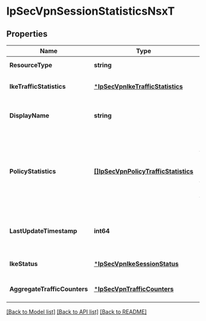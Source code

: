# IpSecVpnSessionStatisticsNsxT

## Properties
Name | Type | Description | Notes
------------ | ------------- | ------------- | -------------
**ResourceType** | **string** |  | [default to null]
**IkeTrafficStatistics** | [***IpSecVpnIkeTrafficStatistics**](IPSecVpnIkeTrafficStatistics.md) |  | [optional] [default to null]
**DisplayName** | **string** | Display Name of vpn session. | [optional] [default to null]
**PolicyStatistics** | [**[]IpSecVpnPolicyTrafficStatistics**](IpSecVpnPolicyTrafficStatistics.md) | Gives aggregate traffic statistics across all ipsec tunnels and individual tunnel statistics.  | [optional] [default to null]
**LastUpdateTimestamp** | **int64** | Timestamp when the data was last updated.  | [optional] [default to null]
**IkeStatus** | [***IpSecVpnIkeSessionStatus**](IPSecVpnIkeSessionStatus.md) |  | [optional] [default to null]
**AggregateTrafficCounters** | [***IpSecVpnTrafficCounters**](IPSecVpnTrafficCounters.md) |  | [optional] [default to null]

[[Back to Model list]](../README.md#documentation-for-models) [[Back to API list]](../README.md#documentation-for-api-endpoints) [[Back to README]](../README.md)

